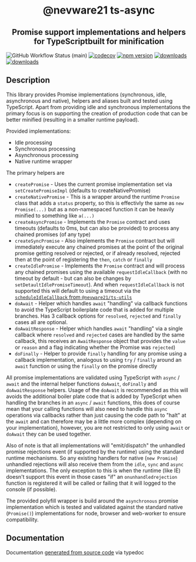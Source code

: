 
<h1 align="center">@nevware21 ts-async</h1>
<h2 align="center">Promise support implementations and helpers for TypeScriptbuilt for minification</h2>

![GitHub Workflow Status (main)](https://img.shields.io/github/actions/workflow/status/nevware21/ts-async/ci.yml?branch=main)
[![codecov](https://codecov.io/gh/nevware21/ts-async/branch/main/graph/badge.svg?token=KA05820FMO)](https://codecov.io/gh/nevware21/ts-async)
[![npm version](https://badge.fury.io/js/%40nevware21%2Fts-async.svg)](https://badge.fury.io/js/%40nevware21%2Fts-async)
[![downloads](https://img.shields.io/npm/dt/%40nevware21/ts-async.svg)](https://www.npmjs.com/package/%40nevware21/ts-async)
[![downloads](https://img.shields.io/npm/dm/%40nevware21/ts-async.svg)](https://www.npmjs.com/package/%40nevware21/ts-async)

## Description

This library provides Promise implementations (synchronous, idle, asynchronous and native), helpers and aliases built and tested using TypeScript. Apart from providing idle and synchronous implementations the primary focus is on supporting the creation of production code that can be better minified (resulting in a smaller runtime payload).

Provided implementations:
- Idle processing
- Synchronous processing
- Asynchronous processing
- Native runtime wrapper

The primary helpers are
- `createPromise` - Uses the current promise implementation set via `setCreatePromiseImpl` (defaults to createNativePromise)
- `createNativePromise` - This is a wrapper around the runtime `Promise` class that adds a `status` property, so this is effectivly the same as `new Promise(...)` but as a non-namespaced function it can be heavily minified to something like `a(...)`
- `createAsyncPromise` - Implements the `Promise` contract and uses timeouts (defaults to 0ms, but can also be provided) to process any chained promises (of any type)
- `createSyncPromise` - Also implements the `Promise` contract but will immediately execute any chained promises at the point of the original promise getting resolved or rejected, or if already resolved, rejected then at the point of registering the `then`, `catch` or `finally`
- `createIdlePromise` - Implements the `Promise` contract and will process any chained promises using the available `requestIdleCallback` (with no timeout by default - but can also be changes by `setDetaultIdlePromiseTimeout`). And when `requestIdleCallback` is not supported this will default to using a timeout via the [`scheduleIdleCallback` from `@nevware21/ts-utils`](https://nevware21.github.io/ts-utils/typedoc/functions/scheduleIdleCallback.html)
- `doAwait` - Helper which handles `await` "handling" via callback functions to avoid the TypeScript boilerplate code that is added for multiple branches. Has 3 callback options for `resolved`, `rejected` and `finally` cases all are optional.
- `doAwaitResponse` - Helper which handles `await` "handling" via a single callback where `resolved` and `rejected` cases are handled by the same callback, this receives an `AwaitResponse` object that provides the `value` or `reason` and a flag indicating whether the Promise was `rejected`)
- `doFinally` - Helper to provide `finally` handling for any promise using a callback implementation, analogous to using `try` / `finally` around an `await` function or using the `finally` on the promise directly

All promise implementations are validated using TypeScript with `async` / `await` and the internal helper functions `doAwait`, `doFinally` and `doAwaitResponse` helpers. Usage of the `doAwait` is recommended as this will avoids the additional boiler plate code that is added by TypeScript when handling the branches in an `async` / `await` functions, this does of course mean that your calling functions will also need to handle this `async` operations via callbacks rather than just causing the code path to "halt" at the `await` and can therefore may be a little more complex (depending on your implementation), however, you are not restricted to only using `await` or `doAwait` they can be used together.

Also of note is that all implementations will "emit/dispatch" the unhandled promise rejections event (if supported by the runtime) using the standard runtime mechanisms. So any existing handlers for native (`new Promise`) unhandled rejections will also receive them from the `idle`, `sync` and `async` implementations. The only exception to this is when the runtime (like IE) doesn't support this event in those cases "if" an `onunhandledrejection` function is registered it will be called or failing that it will logged to the console (if possible).

The provided polyfill wrapper is build around the `asynchronous` promise implementation which is tested and validated against the standard native (`Promise()`) implementations for node, browser and web-worker to ensure compatibility.

## Documentation

Documentation [generated from source code](https://nevware21.github.io/ts-utils/typedoc/index.html) via typedoc

